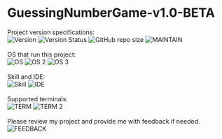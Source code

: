 # GuessingNumberGame-v1.0-BETA 

Project version specifications:
<br>
![Version](https://img.shields.io/badge/Version-1.0__BETA-red)  ![Version Status](https://img.shields.io/badge/Version_Status-unstable-red)
![GitHub repo size](https://img.shields.io/github/repo-size/GrimReaper3223/GuessingNumberGame-v1.0-BETA)  ![MAINTAIN](https://img.shields.io/badge/Maintained%3F-yes-green.svg)
  <br>
  <br>
  OS that run this project:
  <br>
 ![OS](https://img.shields.io/badge/Debian-A81D33?style=for-the-badge&logo=debian&logoColor=white) ![OS 2](https://img.shields.io/badge/Android-3DDC84?style=for-the-badge&logo=android&logoColor=white) ![OS 3](https://img.shields.io/badge/Windows-0078D6?style=for-the-badge&logo=windows&logoColor=white) 
  <br>
  <br>
  Skill and IDE:
  <br>
 ![Skiil](https://img.shields.io/badge/Java-ED8B00?style=for-the-badge&logo=openjdk&logoColor=white) ![IDE](https://img.shields.io/badge/apache%20netbeans-1B6AC6?style=for-the-badge&logo=apache%20netbeans%20IDE&logoColor=white) 
 <br>
 <br>
 Supported terminals:
 <br>
 ![TERM](https://img.shields.io/badge/GNU%20Bash-4EAA25?style=for-the-badge&logo=GNU%20Bash&logoColor=white) ![TERM 2](https://img.shields.io/badge/tmux-1BB91F?style=for-the-badge&logo=tmux&logoColor=white) 
 <br>
 <br>
 Please review my project and provide me with feedback if needed.
 <br>
 ![FEEDBACK](https://img.shields.io/badge/Ask%20me-anything-1abc9c.svg)
<br>
